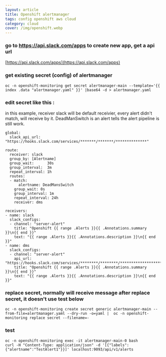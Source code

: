 ```yaml
---
layout: article
title: Openshift alertmanager
tags: config openshift aws cloud
category: cloud
cover: /img/openshift.webp
---
```


### go to https://api.slack.com/apps to create new app, get a api url
[https://api.slack.com/apps](https://api.slack.com/apps)

### get existing secret (config) of alertmanager
```
oc -n openshift-monitoring get secret alertmanager-main --template='{{ index .data "alertmanager.yaml" }}' |base64 -d > alertmanager.yaml
```

### edit secret like this :
in this example, receiver slack will be default receivier, every alert didn't match, will receive by it.
DeadManSwitch is an alert tells the alert pipeline is still work.

```
global:
  slack_api_url: "https://hooks.slack.com/services/*******/*******/**************"

route:
  receiver: slack
  group_by: [Alertname]
  group_wait:      30s
  group_interval:  3m
  repeat_interval: 1h
  routes:
  - match:
      alertname: DeadMansSwitch
    group_wait: 0s
    group_interval: 1m
    repeat_interval: 24h
    receiver: dms

receivers:
- name: slack
  slack_configs:
  - channel: "server-alert"
    title: "Openshift {{ range .Alerts }}{{ .Annotations.summary }}\n{{ end }}"
    text: "{{ range .Alerts }}{{ .Annotations.description }}\n{{ end }}"
- name: dms
  slack_configs:
  - channel: "server-alert"
    api_url: "https://hooks.slack.com/services/********/********/*********************"
    title: "Openshift {{ range .Alerts }}{{ .Annotations.summary }}\n{{ end }}"
    text: "{{ range .Alerts }}{{ .Annotations.description }}\n{{ end }}"
```

### replace secret, normally will receive message after replace secret, it doesn't use test below
```
oc -n openshift-monitoring create secret generic alertmanager-main --from-file=alertmanager.yaml --dry-run -o=yaml |  oc -n openshift-monitoring replace secret --filename=-
```

### test
```
oc -n openshift-monitoring exec -it alertmanager-main-0 bash
curl -H "Content-Type: application/json" -d '[{"labels":{"alertname":"TestAlert1"}}]' localhost:9093/api/v1/alerts
```
